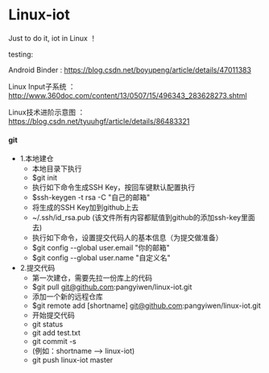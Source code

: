 # Linux-iot
Just to do it, iot in Linux ！

testing:

Android Binder : https://blog.csdn.net/boyupeng/article/details/47011383

Linux Input子系统 ：http://www.360doc.com/content/13/0507/15/496343_283628273.shtml

Linux技术进阶示意图 ： https://blog.csdn.net/tyuuhgf/article/details/86483321


#### git
* 1.本地建仓
  + 本地目录下执行
  + $git init
  + 执行如下命令生成SSH Key，按回车键默认配置执行
  + $ssh-keygen -t rsa -C "自己的邮箱"
  + 将生成的SSH Key加到github上去
  + ~/.ssh/id_rsa.pub  (该文件所有内容都赋值到github的添加ssh-key里面去)
  + 执行如下命令，设置提交代码人的基本信息（为提交做准备）
  + $git config --global user.email "你的邮箱"
  + $git config --global user.name "自定义名" 
* 2.提交代码
  - 第一次建仓，需要先拉一份库上的代码
  - $git pull git@github.com:pangyiwen/linux-iot.git
  - 添加一个新的远程仓库
  - $git remote add [shortname] git@github.com:pangyiwen/linux-iot.git
  - 开始提交代码
  - git status
  - git add test.txt
  - git commit -s
  - (例如：shortname --> linux-iot)
  - git push linux-iot master



